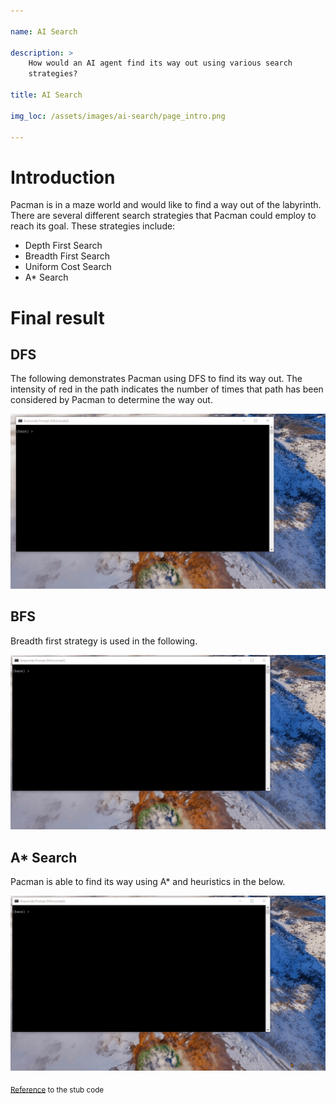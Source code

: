 ```yaml
---

name: AI Search

description: >
    How would an AI agent find its way out using various search
    strategies?

title: AI Search

img_loc: /assets/images/ai-search/page_intro.png

---
```


# Introduction

Pacman is in a maze world and would like to find a way out of the
labyrinth. There are several different search strategies that Pacman
could employ to reach its goal. These strategies include:

* Depth First Search
* Breadth First Search
* Uniform Cost Search
* A* Search

# Final result

## DFS

The following demonstrates Pacman using DFS to find its way out. The
intensity of red in the path indicates the number of times that path
has been considered by Pacman to determine the way out.


![](/assets/images/ai-search/DFS.gif)


## BFS

Breadth first strategy is used in the following.

![](/assets/images/ai-search/BFS.gif)


## A* Search

Pacman is able to find its way using A* and heuristics in the below.

![](/assets/images/ai-search/A_star.gif)


<sub><a
href="https://inst.eecs.berkeley.edu/~cs188/sp19/project1.html"
target="_blank">Reference</a> to the stub code</sub>
